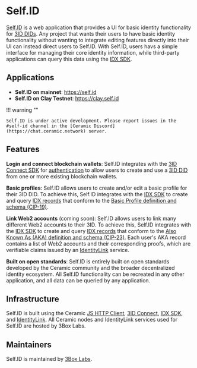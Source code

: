 # Self.ID

[Self.ID](https://self.id) is a web application that provides a UI for basic identity functionality for [3ID DIDs](../../authentication/3id-did/method.md). Any project that wants their users to have basic identity functionality without wanting to integrate editing features directly into their UI can instead direct users to Self.ID. With Self.ID, users havs a simple interface for managing their core identity information, while third-party applications can query this data using the [IDX SDK](../idx/overview.md).

## **Applications**

- **Self.ID on mainnet**: https://self.id
- **Self.ID on Clay Testnet**: https://clay.self.id

!!! warning ""

    Self.ID is under active development. Please report issues in the #self-id channel in the [Ceramic Discord](https://chat.ceramic.network) server.

## **Features**

**Login and connect blockchain wallets**: Self.ID integrates with the [3ID Connect SDK](../../authentication/3id-did/3id-connect.md) for [authentication](../../build/javascript/authentication.md) to allow users to create and use a [3ID DID](../../authentication/3id-did/method.md) from one or more existing blockchain wallets.

**Basic profiles**: Self.ID allows users to create and/or edit a basic profile for their 3ID DID. To achieve this, Self.ID integrates with the [IDX SDK](../idx/overview.md) to create and query [IDX records](../idx/overview.md#records) that conform to the [Basic Profile definition and schema (CIP-19)](https://github.com/ceramicnetwork/CIP/blob/main/CIPs/CIP-19/CIP-19.md).

**Link Web2 accounts** (coming soon): Self.ID allows users to link many different Web2 accounts to their 3ID. To achieve this, Self.ID integrates with the [IDX SDK](../idx/overview.md) to create and query [IDX records](../idx/overview.md#records) that conform to the [Also Known As (AKA) definition and schema (CIP-23)](https://github.com/ceramicnetwork/CIP/blob/main/CIPs/CIP-23/CIP-23.md). Each user's AKA record contains a list of Web2 accounts and their corresponding proofs, which are verifiable claims issued by an [IdentityLink](../identitylink/overview.md) service.

**Built on open standards**: Self.ID is entirely built on open standards developed by the Ceramic community and the broader decentralized identity ecosystem. All Self.ID functionality can be recreated in any other application, and all data can be queried by any application.

## **Infrastructure**

Self.ID is built using the Ceramic [JS HTTP Client](../../build/javascript/installation.md#js-http-client), [3ID Connect](../../authentication/3id-did/3id-connect.md), [IDX SDK](../idx/overview.md), and [IdentityLink](../identitylink/overview.md). All Ceramic nodes and IdentityLink services used for Self.ID are hosted by 3Box Labs.

## **Maintainers**

Self.ID is maintained by [3Box Labs](https://3boxlabs.com).

</br>
</br>
</br>
